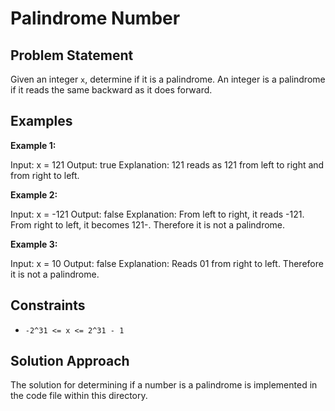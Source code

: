 # Palindrome Number

## Problem Statement

Given an integer `x`, determine if it is a palindrome. An integer is a palindrome if it reads the same backward as it does forward.

## Examples

**Example 1:**

Input: x = 121 
Output: true 
Explanation: 121 reads as 121 from left to right and from right to left.

**Example 2:**

Input: x = -121 Output: false Explanation: From left to right, it reads -121. From right to left, it becomes 121-. Therefore it is not a palindrome.

**Example 3:**

Input: x = 10 Output: false Explanation: Reads 01 from right to left. Therefore it is not a palindrome.

## Constraints

- `-2^31 <= x <= 2^31 - 1`

## Solution Approach

The solution for determining if a number is a palindrome is implemented in the code file within this directory. 
